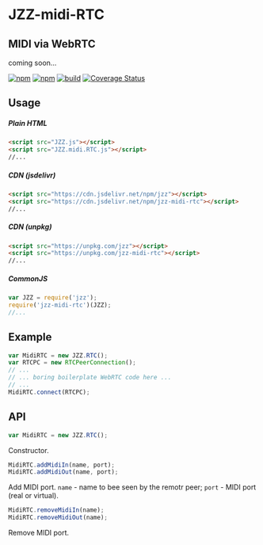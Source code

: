 # JZZ-midi-RTC
## MIDI via WebRTC

coming soon...

[![npm](https://img.shields.io/npm/v/jzz-midi-rtc.svg)](https://www.npmjs.com/package/jzz-midi-rtc)
[![npm](https://img.shields.io/npm/dt/jzz-midi-rtc.svg)](https://www.npmjs.com/package/jzz-midi-rtc)
[![build](https://github.com/jazz-soft/JZZ-midi-RTC/actions/workflows/build.yml/badge.svg)](https://github.com/jazz-soft/JZZ-midi-RTC/actions)
[![Coverage Status](https://coveralls.io/repos/github/jazz-soft/JZZ-midi-RTC/badge.svg)](https://coveralls.io/github/jazz-soft/JZZ-midi-RTC)

## Usage
##### Plain HTML
```html
<script src="JZZ.js"></script>
<script src="JZZ.midi.RTC.js"></script>
//...
```
##### CDN (jsdelivr)
```html
<script src="https://cdn.jsdelivr.net/npm/jzz"></script>
<script src="https://cdn.jsdelivr.net/npm/jzz-midi-rtc"></script>
//...
```
##### CDN (unpkg)
```html
<script src="https://unpkg.com/jzz"></script>
<script src="https://unpkg.com/jzz-midi-rtc"></script>
//...
```
##### CommonJS
```js
var JZZ = require('jzz');
require('jzz-midi-rtc')(JZZ);
//...
```

## Example
```js
var MidiRTC = new JZZ.RTC();
var RTCPC = new RTCPeerConnection();
// ...
// ... boring boilerplate WebRTC code here ...
// ...
MidiRTC.connect(RTCPC);
```

## API
```js
var MidiRTC = new JZZ.RTC();
```
Constructor.

```js
MidiRTC.addMidiIn(name, port);
MidiRTC.addMidiOut(name, port);
```
Add MIDI port. `name` - name to bee seen by the remotr peer; `port` - MIDI port (real or virtual).

```js
MidiRTC.removeMidiIn(name);
MidiRTC.removeMidiOut(name);
```
Remove MIDI port.